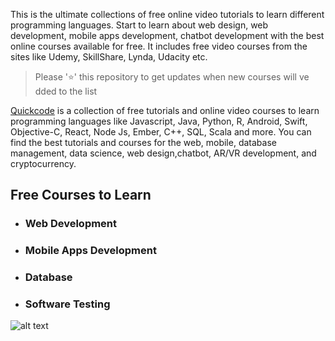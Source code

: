 This is the ultimate collections of free online video tutorials to learn different programming languages. Start to learn about web design, web development, mobile apps development, chatbot development with the best online courses available for free. It includes free video courses from the sites like Udemy, SkillShare, Lynda, Udacity etc.

>  Please '⭐' this repository to get updates when new courses will ve dded to the list


[Quickcode](http://www.quickcode.co) is a collection of free tutorials and online video courses to learn programming languages like Javascript, Java, Python, R, Android, Swift, Objective-C, React, Node Js, Ember, C++, SQL, Scala and more.
You can find the best tutorials and courses for the web, mobile,  database management, data science, web design,chatbot, AR/VR development, and cryptocurrency.


## Free Courses to Learn
- ### Web Development
- ### Mobile Apps Development
- ### Database
- ### Software Testing

![alt text](https://www.udemy.com/staticx/udemy/images/v6/logo-coral.svg)


